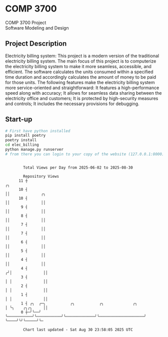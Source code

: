 # COMP 3700
COMP 3700 Project  
Software Modeling and Design
## Project Description
Electricity billing system: This project is a modern version of the traditional electricity billing system. The main focus of this project is to computerize the electricity billing system to make it more seamless, accessible, and efficient. The software calculates the units consumed within a specified time duration and accordingly calculates the amount of money to be paid for those units. The following features make the electricity billing system more service-oriented and straightforward: It features a high-performance speed along with accuracy; It allows for seamless data sharing between the electricity office and customers; It is protected by high-security measures and controls; It includes the necessary provisions for debugging.

## Start-up
```bash
# First have python installed
pip install poetry
poetry install
cd elec_billing
python manage.py runserver
# from there you can login to your copy of the website (127.0.0.1:8000), default creds are admin/admin
```

```

        Total Views per Day from 2025-06-02 to 2025-08-30

        Repository Views
      11 ┼                                                                      ╭╮
      10 ┤                                                                      ││              ╭╮
      10 ┤                                                                      ││              ││
       9 ┤                                                                      ││              ││
       8 ┤                                                                      ││              ││
       7 ┤                                                                      ││              ││
       7 ┤                                                                      ││              ││
       6 ┤                                                                      ││              ││
       5 ┤                                                                      ││              ││
       4 ┤                                                                      ││              ││
       4 ┤                                                                     ╭╯│              ││
       3 ┤                                                                     │ │              ││
       2 ┤                                                                     │ │              ││
       1 ┤                                                                     │ │              ││
       1 ┤ ╭╮  ╭─╮           ╭╮           ╭╮             ╭╮                    │ ╰╮    ╭╮╭╮     ││
       0 ┼─╯╰──╯ ╰───────────╯╰───────────╯╰─────────────╯╰────────────────────╯  ╰────╯╰╯╰─────╯╰─

        Chart last updated - Sat Aug 30 23:58:05 2025 UTC
        
```
